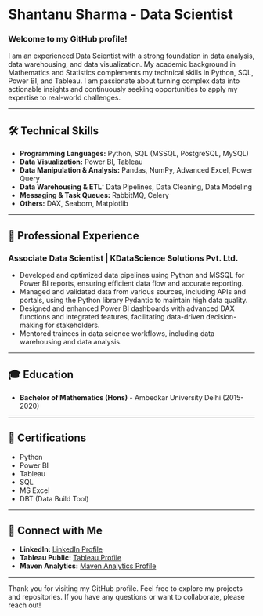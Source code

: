 # Shantanu Sharma - Data Scientist

### Welcome to my GitHub profile!

I am an experienced Data Scientist with a strong foundation in data analysis, data warehousing, and data visualization. My academic background in Mathematics and Statistics complements my technical skills in Python, SQL, Power BI, and Tableau. I am passionate about turning complex data into actionable insights and continuously seeking opportunities to apply my expertise to real-world challenges.

---

## 🛠️ **Technical Skills**

- **Programming Languages:** Python, SQL (MSSQL, PostgreSQL, MySQL)
- **Data Visualization:** Power BI, Tableau
- **Data Manipulation & Analysis:** Pandas, NumPy, Advanced Excel, Power Query
- **Data Warehousing & ETL:** Data Pipelines, Data Cleaning, Data Modeling
- **Messaging & Task Queues:** RabbitMQ, Celery
- **Others:** DAX, Seaborn, Matplotlib

---

## 💼 **Professional Experience**

### **Associate Data Scientist | KDataScience Solutions Pvt. Ltd.**

- Developed and optimized data pipelines using Python and MSSQL for Power BI reports, ensuring efficient data flow and accurate reporting.
- Managed and validated data from various sources, including APIs and portals, using the Python library Pydantic to maintain high data quality.
- Designed and enhanced Power BI dashboards with advanced DAX functions and integrated features, facilitating data-driven decision-making for stakeholders.
- Mentored trainees in data science workflows, including data warehousing and data analysis.

---

## 🎓 **Education**

- **Bachelor of Mathematics (Hons)** - Ambedkar University Delhi (2015-2020)

---

## 📄 **Certifications**

- Python
- Power BI
- Tableau
- SQL
- MS Excel
- DBT (Data Build Tool)

---

## 🚀 **Connect with Me**

- **LinkedIn:** [LinkedIn Profile](https://www.linkedin.com/in/mathoholic/)
- **Tableau Public:** [Tableau Profile](https://public.tableau.com/app/profile/mathoholiclite/vizzes)
- **Maven Analytics:** [Maven Analytics Profile](https://mavenanalytics.io/profile/Shantanu-Sharma/188954812)

---

Thank you for visiting my GitHub profile. Feel free to explore my projects and repositories. If you have any questions or want to collaborate, please reach out!
